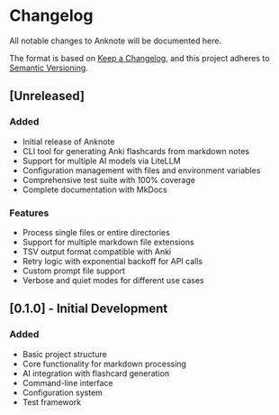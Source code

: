 # Changelog

All notable changes to Anknote will be documented here.

The format is based on [Keep a Changelog](https://keepachangelog.com/en/1.0.0/),
and this project adheres to [Semantic Versioning](https://semver.org/spec/v2.0.0.html).

## [Unreleased]

### Added
- Initial release of Anknote
- CLI tool for generating Anki flashcards from markdown notes
- Support for multiple AI models via LiteLLM
- Configuration management with files and environment variables
- Comprehensive test suite with 100% coverage
- Complete documentation with MkDocs

### Features
- Process single files or entire directories
- Support for multiple markdown file extensions
- TSV output format compatible with Anki
- Retry logic with exponential backoff for API calls
- Custom prompt file support
- Verbose and quiet modes for different use cases

## [0.1.0] - Initial Development

### Added
- Basic project structure
- Core functionality for markdown processing
- AI integration with flashcard generation
- Command-line interface
- Configuration system
- Test framework
